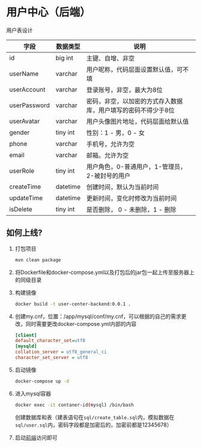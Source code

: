 # 用户中心（后端）

用户表设计

| 字段           | 数据类型     | 说明                              |
|--------------|----------|---------------------------------|
| id           | big int  | 主键、自增、非空                        |
| userName     | varchar  | 用户昵称，代码层面设置默认值，可不填              |
| userAccount  | varchar  | 登录账号，非空，最大为8位                   |
| userPassword | varchar  | 密码，非空，以加密的方式存入数据库，用户填写的密码不得少于8位 |
| userAvatar   | varchar  | 用户头像图片地址，代码层面给默认值               |
| gender       | tiny int | 性别：1 - 男，0 - 女                  |
| phone        | varchar  | 手机号，允许为空                        |
| email        | varchar  | 邮箱。允许为空                         |
| userRole     | tiny int | 用户角色，0-普通用户，1-管理员，2-被封号的用户      |
| createTime   | datetime | 创建时间，默认为当前时间                    |
| updateTime   | datetime | 更新时间，变化时修改为当前时间                 |
| isDelete     | tiny int | 是否删除， 0 - 未删除，1 - 删除            |



## 如何上线?

1. 打包项目

	```sh
	mvn clean package
	```

2. 将Dockerfile和docker-compose.yml以及打包后的jar包一起上传至服务器上的同级目录

3. 构建镜像

	```sh
	docker build -t user-center-backend:0.0.1 .
	```

4. 创建my.cnf，位置：/app/mysql/conf/my.cnf，可以根据的自己的需求更改，同时需要更改docker-compose.yml内部的内容

	```ini
	[client]
	default_character_set=utf8
	[mysqld]
	collation_server = utf8_general_ci
	character_set_server = utf8
	```

5. 启动镜像

	```sh
	docker-compose up -d
	```

6. 进入mysql容器

	```sh
	docker exec -it contaner-id(mysql) /bin/bash
	```

	创建数据库和表（建表语句在`sql/create_table.sql`内，模拟数据在`sql/user.sql`内，密码字段都是加密后的，加密前都是12345678）

7. 启动[前端](https://github.com/dingxinliang88/user-center-frontend)访问即可







